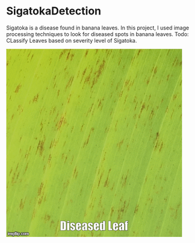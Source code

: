 # SigatokaDetection

Sigatoka is a disease found in banana leaves. In this project, I used image processing techniques to look for diseased spots in banana leaves. 
Todo: CLassify Leaves based on severity level of Sigatoka.

![](sigatoka-detection-output.gif)
